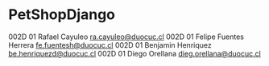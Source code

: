 # PetShopDjango

002D 01 Rafael Cayuleo ra.cayuleo@duocuc.cl 002D 01 Felipe Fuentes Herrera fe.fuentesh@duocuc.cl 002D 01 Benjamin Henriquez be.henriquezd@duocuc.cl 002D 01 Diego Orellana dieg.orellana@duocuc.cl
